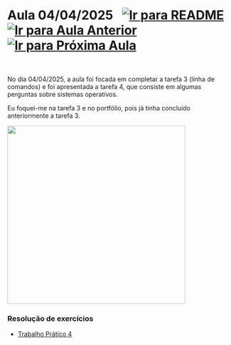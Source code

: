 # Aula 04/04/2025 &nbsp; [![Ir para README](https://img.shields.io/badge/Indice-Verde?style=for-the-badge)](../README.md#indice) &nbsp; [![Ir para Aula Anterior](https://img.shields.io/badge/Anterior-Aula%206-007ACC?style=for-the-badge)](../aulas/28-03-2025.md) [![Ir para Próxima Aula](https://img.shields.io/badge/Próxima-Aula%208-007ACC?style=for-the-badge)](../aulas/02-05-2025.md)

<br>

<p>  
No dia 04/04/2025, a aula foi focada em completar a tarefa 3 (linha de comandos) e foi apresentada a tarefa 4, que consiste em algumas perguntas sobre sistemas operativos.  
</p>

<p>  
Eu foquei-me na tarefa 3 e no portfólio, pois já tinha concluído anteriormente a tarefa 3.  
</p>

<img src="https://github.com/user-attachments/assets/1cf8d843-6f0e-402b-a60b-d9cfe66b7f57" width="400">

### Resolução de exercícios

- [Trabalho Prático 4](../fichas/trabalho_pratico_4.pdf)



